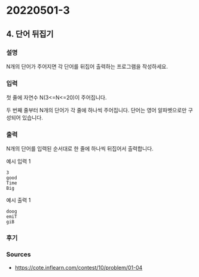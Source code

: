 # 20220501-3

## 4. 단어 뒤집기

### 설명

N개의 단어가 주어지면 각 단어를 뒤집어 출력하는 프로그램을 작성하세요.

### 입력

첫 줄에 자연수 N(3<=N<=20)이 주어집니다.

두 번째 줄부터 N개의 단어가 각 줄에 하나씩 주어집니다. 단어는 영어 알파벳으로만 구성되어 있습니다.

### 출력

N개의 단어를 입력된 순서대로 한 줄에 하나씩 뒤집어서 출력합니다.

예시 입력 1

```
3
good
Time
Big
```

예시 출력 1

```
doog
emiT
giB
```

### 후기

### Sources

- https://cote.inflearn.com/contest/10/problem/01-04
